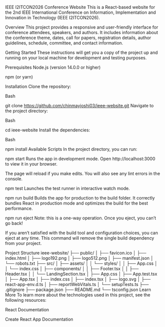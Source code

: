 IEEE I2ITCON2026 Conference Website
This is a React-based website for the 2nd IEEE International Conference on Information, Implementation and Innovation in Technology (IEEE I2ITCON2026).

Overview
This project provides a responsive and user-friendly interface for conference attendees, speakers, and authors. It includes information about the conference theme, dates, call for papers, registration details, author guidelines, schedule, committee, and contact information.

Getting Started
These instructions will get you a copy of the project up and running on your local machine for development and testing purposes.

Prerequisites
Node.js (version 14.0.0 or higher)

npm (or yarn)

Installation
Clone the repository:

Bash

git clone https://github.com/chinmayjoshi03/ieee-website.git
Navigate to the project directory:

Bash

cd ieee-website
Install the dependencies:

Bash

npm install
Available Scripts
In the project directory, you can run:

npm start
Runs the app in development mode.
Open http://localhost:3000 to view it in your browser.

The page will reload if you make edits.
You will also see any lint errors in the console.

npm test
Launches the test runner in interactive watch mode.

npm run build
Builds the app for production to the build folder.
It correctly bundles React in production mode and optimizes the build for the best performance.

npm run eject
Note: this is a one-way operation. Once you eject, you can’t go back!

If you aren’t satisfied with the build tool and configuration choices, you can eject at any time. This command will remove the single build dependency from your project.

Project Structure
ieee-website/
├── public/
│   ├── favicon.ico
│   ├── index.html
│   ├── logo192.png
│   ├── logo512.png
│   ├── manifest.json
│   └── robots.txt
├── src/
│   ├── assets/
│   │   └── styles/
│   │       ├── App.css
│   │       └── index.css
│   ├── components/
│   │   ├── Footer.tsx
│   │   ├── Header.tsx
│   │   └── LandingSection.tsx
│   ├── App.css
│   ├── App.test.tsx
│   ├── App.tsx
│   ├── index.css
│   ├── index.tsx
│   ├── logo.svg
│   ├── react-app-env.d.ts
│   ├── reportWebVitals.ts
│   └── setupTests.ts
├── .gitignore
├── package.json
├── README.md
└── tsconfig.json
Learn More
To learn more about the technologies used in this project, see the following resources:

React Documentation

Create React App Documentation

